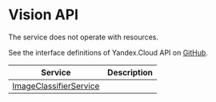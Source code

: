 # Vision API
The service does not operate with resources.

See the interface definitions of Yandex.Cloud API on [GitHub](https://github.com/yandex-cloud/cloudapi).

Service | Description
--- | ---
[ImageClassifierService](./image_classifier_service.md) | 
